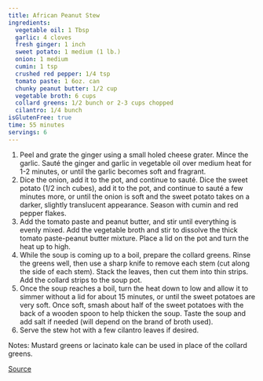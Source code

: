 ```yaml
---
title: African Peanut Stew
ingredients:
  vegetable oil: 1 Tbsp
  garlic: 4 cloves
  fresh ginger: 1 inch
  sweet potato: 1 medium (1 lb.)
  onion: 1 medium
  cumin: 1 tsp
  crushed red pepper: 1/4 tsp
  tomato paste: 1 6oz. can
  chunky peanut butter: 1/2 cup
  vegetable broth: 6 cups
  collard greens: 1/2 bunch or 2-3 cups chopped
  cilantro: 1/4 bunch
isGlutenFree: true
time: 55 minutes
servings: 6
---
```


1. Peel and grate the ginger using a small holed cheese grater. Mince the garlic. Sauté the ginger and garlic in vegetable oil over medium heat for 1-2 minutes, or until the garlic becomes soft and fragrant.
2. Dice the onion, add it to the pot, and continue to sauté. Dice the sweet potato (1/2 inch cubes), add it to the pot, and continue to sauté a few minutes more, or until the onion is soft and the sweet potato takes on a darker, slightly translucent appearance. Season with cumin and red pepper flakes.
3. Add the tomato paste and peanut butter, and stir until everything is evenly mixed. Add the vegetable broth and stir to dissolve the thick tomato paste-peanut butter mixture. Place a lid on the pot and turn the heat up to high.
4. While the soup is coming up to a boil, prepare the collard greens. Rinse the greens well, then use a sharp knife to remove each stem (cut along the side of each stem). Stack the leaves, then cut them into thin strips. Add the collard strips to the soup pot.
5. Once the soup reaches a boil, turn the heat down to low and allow it to simmer without a lid for about 15 minutes, or until the sweet potatoes are very soft. Once soft, smash about half of the sweet potatoes with the back of a wooden spoon to help thicken the soup. Taste the soup and add salt if needed (will depend on the brand of broth used).
6. Serve the stew hot with a few cilantro leaves if desired.

Notes: Mustard greens or lacinato kale can be used in place of the collard greens.

[Source](http://www.budgetbytes.com/2014/08/african-peanut-stew-vegan/)
